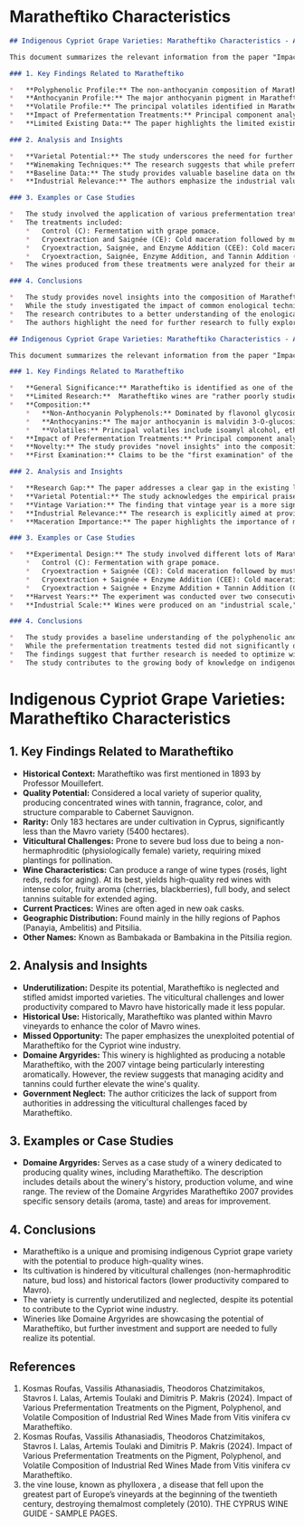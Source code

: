 # Maratheftiko Characteristics

```markdown
## Indigenous Cypriot Grape Varieties: Maratheftiko Characteristics - Analysis of Roufas et al. (2024)

This document summarizes the relevant information from the paper "Impact of Various Prefermentation Treatments on the Pigment, Polyphenol, and Volatile Composition of Industrial Red Wines Made from Vitis vinifera cv Maratheftiko" by Roufas et al. (2024) for research on Indigenous Cypriot Grape Varieties, specifically focusing on Maratheftiko characteristics.

### 1. Key Findings Related to Maratheftiko

*   **Polyphenolic Profile:** The non-anthocyanin composition of Maratheftiko wines is dominated by flavonol glycosides, mainly quercetin 3-O-glucuronide, and caftaric acid.
*   **Anthocyanin Profile:** The major anthocyanin pigment in Maratheftiko wines is malvidin 3-O-glucoside, accompanied by its p-coumarate derivative.
*   **Volatile Profile:** The principal volatiles identified in Maratheftiko wines are isoamyl alcohol, ethyl octanoate, 2-phenylethanol, ethyl caprate, and isoamyl acetate.
*   **Impact of Prefermentation Treatments:** Principal component analysis (PCA) revealed that the wines could be clearly discriminated based on vintage year, but not based on the different prefermentation treatments applied (saignée, cold maceration, enzyme addition, tannin addition).
*   **Limited Existing Data:** The paper highlights the limited existing data on the analytical aromatic and polyphenolic profiles of Maratheftiko wines, despite its empirical praise for quality.  The effect of prefermentation treatments on industrial production of Maratheftiko wines had not been previously reported.

### 2. Analysis and Insights

*   **Varietal Potential:** The study underscores the need for further research into the enological potential of native Cypriot varieties like Maratheftiko.
*   **Winemaking Techniques:** The research suggests that while prefermentation treatments are important, vintage variation may have a more significant impact on the final wine composition than the specific treatments tested in this study. This implies that environmental factors may play a crucial role in shaping the characteristics of Maratheftiko wines.
*   **Baseline Data:** The study provides valuable baseline data on the polyphenolic and volatile composition of Maratheftiko wines, which can be used for future research and comparison.
*   **Industrial Relevance:** The authors emphasize the industrial value and prospects of their findings, suggesting that the information can be used to optimize winemaking practices for Maratheftiko.

### 3. Examples or Case Studies

*   The study involved the application of various prefermentation treatments on Maratheftiko grapes in two consecutive harvests (2021 and 2022).
*   The treatments included:
    *   Control (C): Fermentation with grape pomace.
    *   Cryoextraction and Saignée (CE): Cold maceration followed by must removal.
    *   Cryoextraction, Saignée, and Enzyme Addition (CEE): Cold maceration, must removal, and pectolytic enzyme addition.
    *   Cryoextraction, Saignée, Enzyme Addition, and Tannin Addition (CEET): Cold maceration, must removal, pectolytic enzyme addition, and tannin addition.
*   The wines produced from these treatments were analyzed for their anthocyanin, non-anthocyanin polyphenol, and volatile profiles.

### 4. Conclusions

*   The study provides novel insights into the composition of Maratheftiko wines, specifically regarding their polyphenolic and volatile profiles.
*   While the study investigated the impact of common enological techniques, the results suggest that vintage variation may be a more significant factor in determining the final wine composition than the specific prefermentation treatments tested.
*   The research contributes to a better understanding of the enological potential of Maratheftiko and provides valuable information for winemakers seeking to optimize the quality of Maratheftiko wines.
*   The authors highlight the need for further research to fully explore the potential of native Cypriot grape varieties.
```

```markdown
## Indigenous Cypriot Grape Varieties: Maratheftiko Characteristics - Analysis of Roufas et al. (2024)

This document summarizes the relevant information from the paper "Impact of Various Prefermentation Treatments on the Pigment, Polyphenol, and Volatile Composition of Industrial Red Wines Made from Vitis vinifera cv Maratheftiko" by Roufas et al. (2024) for a research project focusing on Indigenous Cypriot Grape Varieties, specifically the Maratheftiko subtopic.

### 1. Key Findings Related to Maratheftiko

*   **General Significance:** Maratheftiko is identified as one of the most prestigious Cypriot grape varieties.
*   **Limited Research:**  Maratheftiko wines are "rather poorly studied" regarding key quality characteristics, particularly their polyphenolic and aromatic profiles.
*   **Composition:**
    *   **Non-Anthocyanin Polyphenols:** Dominated by flavonol glycosides (mainly quercetin 3-O-glucuronide) and caftaric acid.
    *   **Anthocyanins:** The major anthocyanin is malvidin 3-O-glucoside, accompanied by its p-coumarate derivative.
    *   **Volatiles:** Principal volatiles include isoamyl alcohol, ethyl octanoate, 2-phenylethanol, ethyl caprate, and isoamyl acetate.
*   **Impact of Prefermentation Treatments:** Principal component analysis (PCA) showed that wines were discriminated primarily by vintage year, not by the different prefermentation treatments applied.
*   **Novelty:** The study provides "novel insights" into the composition of Maratheftiko wines.
*   **First Examination:** Claims to be the "first examination" of the vinification of Maratheftiko grapes with industrial value.

### 2. Analysis and Insights

*   **Research Gap:** The paper addresses a clear gap in the existing literature regarding the detailed characterization of Maratheftiko wines, especially concerning the impact of winemaking techniques on their chemical composition.
*   **Varietal Potential:** The study acknowledges the empirical praise for Maratheftiko's quality but highlights the lack of analytical data to support this.
*   **Vintage Variation:** The finding that vintage year is a more significant factor than prefermentation treatments suggests that environmental factors have a stronger influence on the final wine characteristics than the specific techniques tested. This could be due to the specific treatments tested, or the inherent characteristics of the variety.
*   **Industrial Relevance:** The research is explicitly aimed at providing information with "obvious industrial value and prospects," suggesting a focus on practical applications for winemakers.
*   **Maceration Importance:** The paper highlights the importance of maceration in red wine production and how different techniques can influence the extraction of compounds.

### 3. Examples or Case Studies

*   **Experimental Design:** The study involved different lots of Maratheftiko grapes undergoing various prefermentation treatments:
    *   Control (C): Fermentation with grape pomace.
    *   Cryoextraction + Saignée (CE): Cold maceration followed by must removal.
    *   Cryoextraction + Saignée + Enzyme Addition (CEE): Cold maceration, must removal, and enzyme addition.
    *   Cryoextraction + Saignée + Enzyme Addition + Tannin Addition (CEET): Cold maceration, must removal, enzyme addition, and tannin addition.
*   **Harvest Years:** The experiment was conducted over two consecutive harvests (2021 and 2022).
*   **Industrial Scale:** Wines were produced on an "industrial scale," indicating a practical, real-world application of the research.

### 4. Conclusions

*   The study provides a baseline understanding of the polyphenolic and volatile composition of Maratheftiko wines.
*   While the prefermentation treatments tested did not significantly differentiate the wines compared to vintage variation, the research offers valuable insights into the impact of common enological techniques on Maratheftiko.
*   The findings suggest that further research is needed to optimize winemaking techniques for Maratheftiko, potentially focusing on other variables or combinations of treatments.
*   The study contributes to the growing body of knowledge on indigenous Cypriot grape varieties and their potential for producing high-quality wines.
```

# Indigenous Cypriot Grape Varieties: Maratheftiko Characteristics

## 1. Key Findings Related to Maratheftiko

*   **Historical Context:** Maratheftiko was first mentioned in 1893 by Professor Mouillefert.
*   **Quality Potential:** Considered a local variety of superior quality, producing concentrated wines with tannin, fragrance, color, and structure comparable to Cabernet Sauvignon.
*   **Rarity:**  Only 183 hectares are under cultivation in Cyprus, significantly less than the Mavro variety (5400 hectares).
*   **Viticultural Challenges:** Prone to severe bud loss due to being a non-hermaphroditic (physiologically female) variety, requiring mixed plantings for pollination.
*   **Wine Characteristics:** Can produce a range of wine types (rosés, light reds, reds for aging). At its best, yields high-quality red wines with intense color, fruity aroma (cherries, blackberries), full body, and select tannins suitable for extended aging.
*   **Current Practices:** Wines are often aged in new oak casks.
*   **Geographic Distribution:** Found mainly in the hilly regions of Paphos (Panayia, Ambelitis) and Pitsilia.
*   **Other Names:** Known as Bambakada or Bambakina in the Pitsilia region.

## 2. Analysis and Insights

*   **Underutilization:** Despite its potential, Maratheftiko is neglected and stifled amidst imported varieties. The viticultural challenges and lower productivity compared to Mavro have historically made it less popular.
*   **Historical Use:** Historically, Maratheftiko was planted within Mavro vineyards to enhance the color of Mavro wines.
*   **Missed Opportunity:** The paper emphasizes the unexploited potential of Maratheftiko for the Cypriot wine industry.
*   **Domaine Argyrides:** This winery is highlighted as producing a notable Maratheftiko, with the 2007 vintage being particularly interesting aromatically. However, the review suggests that managing acidity and tannins could further elevate the wine's quality.
*   **Government Neglect:** The author criticizes the lack of support from authorities in addressing the viticultural challenges faced by Maratheftiko.

## 3. Examples or Case Studies

*   **Domaine Argyrides:** Serves as a case study of a winery dedicated to producing quality wines, including Maratheftiko. The description includes details about the winery's history, production volume, and wine range. The review of the Domaine Argyrides Maratheftiko 2007 provides specific sensory details (aroma, taste) and areas for improvement.

## 4. Conclusions

*   Maratheftiko is a unique and promising indigenous Cypriot grape variety with the potential to produce high-quality wines.
*   Its cultivation is hindered by viticultural challenges (non-hermaphroditic nature, bud loss) and historical factors (lower productivity compared to Mavro).
*   The variety is currently underutilized and neglected, despite its potential to contribute to the Cypriot wine industry.
*   Wineries like Domaine Argyrides are showcasing the potential of Maratheftiko, but further investment and support are needed to fully realize its potential.


## References

1. Kosmas Roufas, Vassilis Athanasiadis, Theodoros Chatzimitakos, Stavros I. Lalas, Artemis Toulaki and Dimitris P. Makris (2024). Impact of Various Prefermentation Treatments on the Pigment, Polyphenol, and Volatile Composition of Industrial Red Wines Made from Vitis vinifera cv Maratheftiko.
2. Kosmas Roufas, Vassilis Athanasiadis, Theodoros Chatzimitakos, Stavros I. Lalas, Artemis Toulaki and Dimitris P. Makris (2024). Impact of Various Prefermentation Treatments on the Pigment, Polyphenol, and Volatile Composition of Industrial Red Wines Made from Vitis vinifera cv Maratheftiko.
3. the vine
louse, known as
phylloxera , a disease that fell upon
the greatest part of Europe’s
vineyards at the beginning of the
twentieth century, destroying themalmost completely (2010). THE CYPRUS WINE GUIDE - SAMPLE PAGES.
